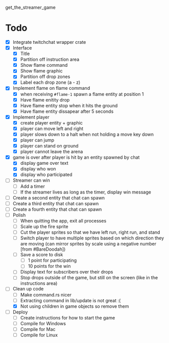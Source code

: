 get_the_streamer_game

# Todo

- [x] Integrate twitchchat wrapper crate
- [x] Interface
  - [x] Title
  - [x] Partition off instruction area
  - [x] Show flame command
  - [x] Show flame graphic
  - [x] Partition off drop zones
  - [x] Label each drop zone (a - z)
- [x] Implement flame on flame command
  - [x] when receiving `#flame-1` spawn a flame entity at position 1
  - [x] Have flame enitity drop
  - [x] Have flame entity stop when it hits the ground
  - [x] Have flame entity dissapear after 5 seconds
- [x] Implement player
  - [x] create player entity + graphic
  - [x] player can move left and right
  - [x] player slows down to a halt when not holding a move key down
  - [x] player can jump
  - [x] player can stand on ground
  - [x] player cannot leave the arena
- [x] game is over after player is hit by an entity spawned by chat
  - [x] display game over text
  - [x] display who won
  - [x] display who participated
- [ ] Streamer can win
  - [ ] Add a timer
  - [ ] If the streamer lives as long as the timer, display win message
- [ ] Create a second entity that chat can spawn
- [ ] Create a third entity that chat can spawn
- [ ] Create a fourth entity that chat can spawn
- [ ] Polish
  - [ ] When quitting the app, exit all processes
  - [ ] Scale up the fire sprite
  - [ ] Cut the player sprites so that we have left run, right run, and stand
  - [ ] Switch player to have multiple sprites based on which direction they are moving (can mirror sprites by scale using a negative number [from #BareDoodah])
  - [ ] Save a score to disk
    - [ ] 1 point for participating
    - [ ] 10 points for the win
  - [ ] Display text for subscribers over their drops
  - [ ] Stop drops outside of the game, but still on the screen (like in the instructions area)
- [ ] Clean up code
  - [ ] Make command.rs nicer
  - [ ] Extracting command in lib/update is not great :(
  - [x] Not using children in game objects so remove them
- [ ] Deploy
  - [ ] Create instructions for how to start the game
  - [ ] Compile for Windows
  - [ ] Compile for Mac
  - [ ] Compile for Linux
